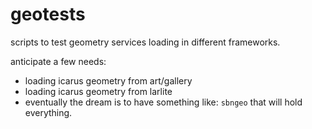 # geotests

scripts to test geometry services loading in different frameworks.

anticipate a few needs:

* loading icarus geometry from art/gallery
* loading icarus geometry from larlite
* eventually the dream is to have something like: `sbngeo` that will hold everything.
